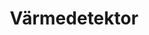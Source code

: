 ---
title: 'Värmedetektor'
symbol_image: 'symbols/bl/03.svg'
weight: 3
card: true
card_color: 'bg-symbol-red'
---